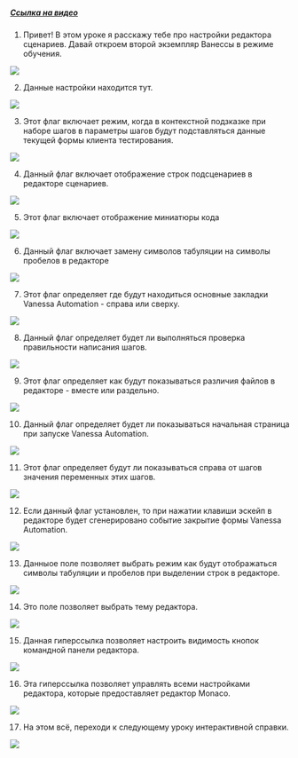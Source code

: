 ﻿##### [Ссылка на видео](https://youtu.be/MYeyI_4MPTY)

001. Привет! В этом уроке я расскажу тебе про настройки редактора сценариев. Давай откроем второй экземпляр Ванессы в режиме обучения.

![](https://vanessa-files.do.bit-erp.ru/Doc/1.2.040.1/MD/Глава02/images/000_ЗакладкаСервисVanessaEditor.png)

002. Данные настройки находится тут.

![](https://vanessa-files.do.bit-erp.ru/Doc/1.2.040.1/MD/Глава02/images/007_ЗакладкаСервисVanessaEditor.png)

003. Этот флаг включает режим, когда в контекстной подзказке при наборе шагов в параметры шагов будут подставляться данные текущей формы клиента тестирования.

![](https://vanessa-files.do.bit-erp.ru/Doc/1.2.040.1/MD/Глава02/images/012_ЗакладкаСервисVanessaEditor.png)

004. Данный флаг включает отображение строк подсценариев в редакторе сценариев.

![](https://vanessa-files.do.bit-erp.ru/Doc/1.2.040.1/MD/Глава02/images/017_ЗакладкаСервисVanessaEditor.png)

005. Этот флаг включает отображение миниатюры кода

![](https://vanessa-files.do.bit-erp.ru/Doc/1.2.040.1/MD/Глава02/images/022_ЗакладкаСервисVanessaEditor.png)

006. Данный флаг включает замену символов табуляции на символы пробелов в редакторе

![](https://vanessa-files.do.bit-erp.ru/Doc/1.2.040.1/MD/Глава02/images/027_ЗакладкаСервисVanessaEditor.png)

007. Этот флаг определяет где будут находиться основные закладки Vanessa Automation - справа или сверху.

![](https://vanessa-files.do.bit-erp.ru/Doc/1.2.040.1/MD/Глава02/images/032_ЗакладкаСервисVanessaEditor.png)

008. Данный флаг определяет будет ли выполняться проверка правильности написания шагов.

![](https://vanessa-files.do.bit-erp.ru/Doc/1.2.040.1/MD/Глава02/images/037_ЗакладкаСервисVanessaEditor.png)

009. Этот флаг определяет как будут показываться различия файлов в редакторе - вместе или раздельно.

![](https://vanessa-files.do.bit-erp.ru/Doc/1.2.040.1/MD/Глава02/images/042_ЗакладкаСервисVanessaEditor.png)

010. Данный флаг определяет будет ли показываться начальная страница при запуске Vanessa Automation.

![](https://vanessa-files.do.bit-erp.ru/Doc/1.2.040.1/MD/Глава02/images/047_ЗакладкаСервисVanessaEditor.png)

011. Этот флаг определяет будут ли показываться справа от шагов значения переменных этих шагов.

![](https://vanessa-files.do.bit-erp.ru/Doc/1.2.040.1/MD/Глава02/images/052_ЗакладкаСервисVanessaEditor.png)

012. Если данный флаг установлен, то при нажатии клавиши эскейп в редакторе будет сгенерировано событие закрытие формы Vanessa Automation.

![](https://vanessa-files.do.bit-erp.ru/Doc/1.2.040.1/MD/Глава02/images/057_ЗакладкаСервисVanessaEditor.png)

013. Данныое поле позволяет выбрать режим как будут отображаться символы табуляции и пробелов при выделении строк в редакторе.

![](https://vanessa-files.do.bit-erp.ru/Doc/1.2.040.1/MD/Глава02/images/062_ЗакладкаСервисVanessaEditor.png)

014. Это поле позволяет выбрать тему редактора.

![](https://vanessa-files.do.bit-erp.ru/Doc/1.2.040.1/MD/Глава02/images/067_ЗакладкаСервисVanessaEditor.png)

015. Данная гиперссылка позволяет настроить видимость кнопок командной панели редактора.

![](https://vanessa-files.do.bit-erp.ru/Doc/1.2.040.1/MD/Глава02/images/072_ЗакладкаСервисVanessaEditor.png)

016. Эта гиперссылка позволяет управлять всеми настройками редактора, которые предоставляет редактор Monaco.

![](https://vanessa-files.do.bit-erp.ru/Doc/1.2.040.1/MD/Глава02/images/077_ЗакладкаСервисVanessaEditor.png)

017. На этом всё, переходи к следующему уроку интерактивной справки.

![](https://vanessa-files.do.bit-erp.ru/Doc/1.2.040.1/MD/Глава02/images/080_ЗакладкаСервисVanessaEditor.png)

